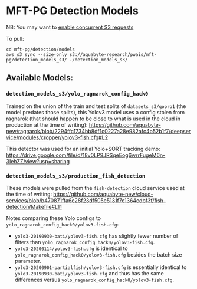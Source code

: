 # MFT-PG Detection Models

NB: You may want to [enable concurrent S3 requests](https://docs.aws.amazon.com/cli/latest/topic/s3-config.html)

To pull:
```
cd mft-pg/detection/models
aws s3 sync --size-only s3://aquabyte-research/pwais/mft-pg/detection_models_s3/ ./detection_models_s3/
```

## Available Models:

### `detection_models_s3/yolo_ragnarok_config_hack0`

Trained on the union of the train and test splits of `datasets_s3/gopro1`
(the model predates those splits), this Yolov3 model uses a config stolen
from ragnarok (that should happen to be close to what is used in the cloud in 
production at the time of writing):
https://github.com/aquabyte-new/ragnarok/blob/2294ffc1734bb8df1c0227a28e982afc4b52b1f7/deepservice/modules/cropper/yolov3-fish.cfg#L2

This detector was used for an initial Yolo+SORT tracking demo:
https://drive.google.com/file/d/18v0LP9JRSqeEog6wrrFugeM6n-3IehZZ/view?usp=sharing

### `detection_models_s3/production_fish_detection`

These models were pulled from the `fish-detection` cloud service used
at the time of writing: https://github.com/aquabyte-new/cloud-services/blob/b470871ffa6e28f23df505e5131f7c1364cdbf3f/fish-detection/Makefile#L11

Notes comparing these Yolo configs to 
`yolo_ragnarok_config_hack0/yolov3-fish.cfg`:
 * `yolo3-20190930-bati/yolov3-fish.cfg` has slightly
     fewer number of filters than `yolo_ragnarok_config_hack0/yolov3-fish.cfg`.
 * `yolo3-20200114/yolov3-fish.cfg` is identical to 
     `yolo_ragnarok_config_hack0/yolov3-fish.cfg` besides the batch size
     parameter.
 * `yolo3-20200901-partialfish/yolov3-fish.cfg` is essentially identical to
    `yolo3-20190930-bati/yolov3-fish.cfg` and thus has the same differences
    versus `yolo_ragnarok_config_hack0/yolov3-fish.cfg`.